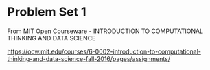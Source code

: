 # Problem Set 1

From MIT Open Courseware - INTRODUCTION TO COMPUTATIONAL THINKING AND DATA SCIENCE

https://ocw.mit.edu/courses/6-0002-introduction-to-computational-thinking-and-data-science-fall-2016/pages/assignments/

